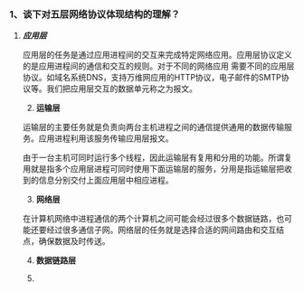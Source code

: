 ### 1、谈下对五层网络协议体现结构的理解？

 1. ***应用层***

    ​	应用层的任务是通过应用进程间的交互来完成特定网络应用。应用层协议定义的是应用进程间的通信和交互的规则。对于不同的网络应用 需要不同的应用层协议。如域名系统DNS，支持万维网应用的HTTP协议，电子邮件的SMTP协议等。我们把应用层交互的数据单元称之为报文。

	2.  **运输层**

     ​	运输层的主要任务就是负责向两台主机进程之间的通信提供通用的数据传输服务。应用进程利用该服务传输应用层报文。

     ​	由于一台主机可同时运行多个线程，因此运输层有复用和分用的功能。所谓复用就是指多个应用层进程可同时使用下面运输层的服务，分用是指运输层把收到的信息分别交付上面应用层中相应进程。

	3.  **网络层**

     ​	在计算机网络中进程通信的两个计算机之间可能会经过很多个数据链路，也可能还要经过很多通信子网。网络层的任务就是选择合适的网间路由和交互结点，确保数据及时传送。 

	4.  **数据链路层**

	5.  